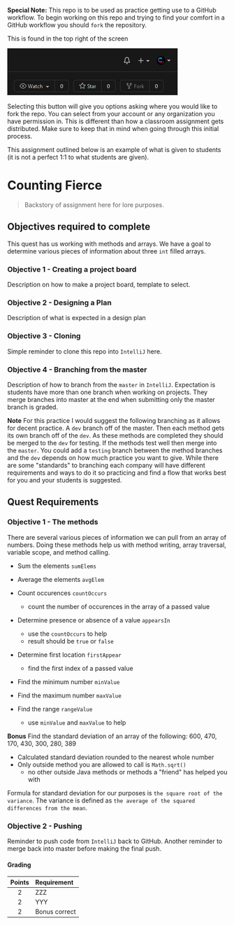 **Special Note:**
This repo is to be used as practice getting use to a GitHub workflow. To begin working on this repo and trying to find your comfort in a GitHub workflow you should `fork` the repository. 

This is found in the top right of the screen

![Fork location](images/fork-button.png)

Selecting this button will give you options asking where you would like to fork the repo.  You can select from your account or any organization you have permission in.  This is different than how a classroom assignment gets distributed.  Make sure to keep that in mind when going through this initial process.

This assignment outlined below is an example of what is given to students (it is not a perfect 1:1 to what students are given).

# Counting Fierce
>Backstory of assignment here for lore purposes.

## Objectives required to complete
This quest has us working with methods and arrays.  We have a goal to determine various pieces of information about three `int` filled arrays.

### Objective 1 - Creating a project board
Description on how to make a project board, template to select.

### Objective 2 - Designing a Plan 
Description of what is expected in a design plan

### Objective 3 - Cloning
Simple reminder to clone this repo into `IntelliJ` here.

### Objective 4 - Branching from the master
Description of how to branch from the `master` in `IntelliJ`.  Expectation is students have more than one branch when working on projects.  They merge branches into master at the end when submitting only the master branch is graded.

**Note** For this practice I would suggest the following branching as it allows for decent practice. A `dev` branch off of the master.  Then each method gets its own branch off of the `dev`.  As these methods are completed they should be merged to the `dev` for testing.  If the methods test well then merge into the `master`.  You could add a `testing` branch between the method branches and the `dev` depends on how much practice you want to give.  While there are some "standards" to branching each company will have different requirements and ways to do it so practicing and find a flow that works best for you and your students is suggested.

## Quest Requirements

### Objective 1 - The methods
There are several various pieces of information we can pull from an array of numbers.  Doing these methods help us with method writing, array traversal, variable scope, and method calling.

- Sum the elements `sumElems`

- Average the elements `avgElem`

- Count occurences `countOccurs`
	- count the number of occurences in the array of a passed value

- Determine presence or absence of a value `appearsIn`
	- use the `countOccurs` to help
	- result should be `true` or `false`

- Determine first location `firstAppear`
	- find the first index of a passed value

- Find the minimum number `minValue`

- Find the maximum number `maxValue`

- Find the range `rangeValue`
	- use `minValue` and `maxValue` to help

**Bonus**
Find the standard deviation of an array of the following: 600, 470, 170, 430, 300, 280, 389

- Calculated standard deviation rounded to the nearest whole number
- Only outside method you are allowed to call is `Math.sqrt()`
	- no other outside Java methods or methods a "friend" has helped you with

Formula for standard deviation for our purposes is `the square root of the variance`.  The variance is defined as `the average of the squared differences from the mean`.

### Objective 2 - Pushing
Reminder to push code from `IntelliJ` back to GitHub.  Another reminder to merge back into master before making the final push.


#### Grading
|   Points     |   Requirement    |
| :----------: |:---------------- |
| 2            | ZZZ              |
| 2            | YYY              |
| 2            | Bonus correct    |
